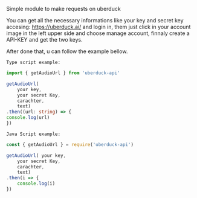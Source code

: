 Simple module to make requests on uberduck


You can get all the necessary informations like your key and secret key accesing: https://uberduck.ai/ and login in, them just click in your account image in the left upper side and choose manage account, finnaly create a API-KEY and get the two keys.

After done that, u can follow the example bellow.
```
Type script example:
```
```ts
import { getAudioUrl } from 'uberduck-api'

getAudioUrl(
    your key, 
    your secret Key, 
    carachter, 
    text)
.then((url: string) => {
console.log(url)
})
```

```
Java Script example:
```
```js
const { getAudioUrl } = require('uberduck-api')

getAudioUrl( your key, 
    your secret Key, 
    carachter, 
    text)
.then(i => {
    console.log(i)
})
```
